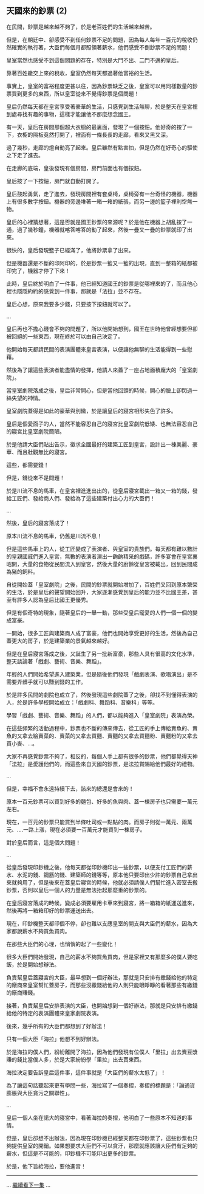 ## 天國來的鈔票 (2)

在民間，鈔票是越來越不夠了，於是老百姓們的生活越來越苦。

但是，在朝廷中、卻感受不到任何鈔票不足的問題，因為每人每年一百元的稅收仍然確實的執行著，大臣們每個月都照領著薪水，他們感受不倒鈔票不足的問題！

皇室當然也感受不到這個問題的存在，特別是大門不出、二門不邁的皇后。

靠著百姓繳交上來的稅收，皇室仍然每天都過著他富裕的生活。

事實上，皇室的富裕程度更甚以往，因為鈔票缺乏之後，皇室可以用同樣數量的鈔票買到更多的東西，所以皇室從來不覺得鈔票是個問題！

皇后仍然每天都在皇宮享受著豪華的生活，只感覺到生活無聊，於是整天在皇宮裡到處尋找有趣的事物，這樣才能讓他不那麼想念國王。

有一天，皇后在房間那個超大衣櫥的最裏面，發現了一個按鈕。他好奇的按了一下，衣櫥的隔板竟然打開了，裡面有一條長長的走廊，看來又黑又深。

過了幾秒，走廊的燈自動亮了起來。皇后雖然有點害怕，但是仍然在好奇心的驅使之下走了進去。

在走廊的底端，皇後發現有個房間，房門前面也有個按鈕。

皇后按了一下按鈕，房門就自動打開了。

皇后鼓起勇氣，走了進去，發現房間裡有套桌椅，桌椅旁有一台奇怪的機器，機器上有很多數字按鈕。機器的旁邊堆著一箱一箱的紙張，而另一邊的籃子裡則空無一物。

皇后的心裡猜想著，這是否就是國王鈔票的來源呢？於是他在機器上胡亂按了一通，過了幾秒鐘，機器就喀答喀答的動了起來，然後一疊又一疊的鈔票就印了出來。

很快的，皇后發現籃子已經滿了，他將鈔票拿了出來。

但是機器還是不斷的印阿印的，於是鈔票一籃又一籃的出現，直到一整箱的紙都被印完了，機器才停了下來！

此時，皇后終於明白了一件事，他已經知道國王的鈔票是從哪裡來的了，而且他心裡也隱隱約約的感覺到一件事，那就是「法拉」並不存在。

皇后心想，原來我要多少錢，只要按下按鈕就可以了。

…

皇后再也不擔心錢會不夠的問題了，所以他開始想到，國王在世時他曾經想要但卻被回絕的一些東西，現在終於可以由自己決定了。

他開始每天都請民間的表演團體來皇宮表演，以便讓他無聊的生活能得到一些慰藉。

然後為了讓這些表演者能盡情的發揮，他請人來蓋了一座占地面積龐大的「皇室劇院」。

當皇室劇院落成之後，皇后非常開心，但是當他回頭的時候，開心的臉上卻閃過一絲失望的神情。

皇室劇院蓋得是如此的豪華與別緻，於是讓皇后的寢宮相形失色了許多。

皇后是個愛面子的人，當然不能容忍自己的寢宮比皇室劇院低矮、也無法容忍自己的寢宮比皇室劇院簡陋。

於是他請大臣們貼出告示，徵求全國最好的建築工匠到皇宮，設計出一棟美麗、豪華、而且壯觀無比的寢宮。

這些，都需要錢！

但是，錢從來不是問題！

於是川流不息的馬車，在皇宮裡進進出出的，從皇后寢宮載出一箱又一箱的錢，發給工匠們、發給商人們、發給為了這些建築付出心力的大臣們！

…

然後，皇后的寢宮落成了！

原本川流不息的馬車，仍舊是川流不息！

但是這些馬車上的人，從工匠變成了表演者、與皇室的貴族們。每天都有難以數計的皇親國戚們進入皇宮，無數的表演者演出一齣齣精采的戲碼，許多宴會在皇宮裏昭開，大量的食物從民間流入到皇宮，然後大量的廚餘從皇宮被載出，回到民間成為豬的飼料。

自從開始蓋「皇室劇院」之後，民間的鈔票就開始增加了，百姓們又回到原本繁榮的生活，於是皇后的聲望開始回升，大家逐漸感覺到皇后的能力並不比國王差，甚至有許多人認為皇后比國王更優秀。

但是有個奇特的現象，隨著皇后的一舉一動，那些受皇后寵愛的人們一個一個的變成富豪。

一開始，很多工匠與建築商人成了富豪，他們也開始享受更好的生活，然後為自己蓋更大的房子，於是建築業的景氣越來越好。

但是在皇后寢宮落成之後，又誕生了另一批新富豪，那些人具有很高的文化水準，整天談論著「戲劇、藝術、音樂、舞蹈」。

年輕的人們開始希望進入建築業，但是隨後他們發現「戲劇表演、歌唱演出」是不需要弄髒手就可以賺到錢的工作。

於是許多民間的劇院也成立了，然後發現這些劇院蓋了之後，卻找不到懂得表演的人，於是許多學校開始成立：「戲劇科、舞蹈科、音樂科」等等。

學習「戲劇、藝術、音樂、舞蹈」的人們，都以能夠進入「皇室劇院」表演為榮。

在這些頻繁的活動過程中，鈔票也不斷的傳來傳去，從工匠的手上傳給賣魚的、賣魚的又拿去給賣菜的、賣菜的又拿去買麵、賣麵的又拿去買麵粉、賣麵粉的又拿去買小麥、…。

大家不再感覺鈔票不夠了，相反的，每個人手上都有很多的鈔票，他們都覺得天神「法拉」是愛護他們的，而這些來自天國的鈔票，是法拉賞賜給他們最好的禮物。

…

但是，幸福不會永遠持續下去，該來的總還是會來的！

原本一百元鈔票可以買到好多的麵包、好多的魚與肉、蓋一棟房子也只需要一萬元左右。

現在，一百元的鈔票只能買到半條吐司或一點點的肉。而房子則從一萬元、兩萬元、….一路上漲，現在必須要一百萬元才能買到一棟房子。

對於皇后而言，這是個大問題！

…

從皇后發現印鈔機之後，他每天都從印鈔機印出一些鈔票，以便支付工匠們的薪水、水泥的錢、鋼筋的錢、建築師的錢等等，原本他只要印出少許的鈔票自己拿出來就夠用了，但是後來在蓋皇后寢宮的時候，他就必須請僕人們幫忙進入密室去搬鈔票，否則以皇后一個人的力量是無法抬起那麼重的鈔票的。

在皇后寢宮落成的時候，變成必須要雇用卡車來到寢宮，將一箱箱的紙運送進來，然後再將一箱箱印好的鈔票運送出去。

現在，印鈔機整天都印個不停，卻也難以支應皇室的開支與大臣們的薪水，因為大家都說薪水不夠買魚買肉。

在那些大臣們的心理，也悄悄的起了一些變化！

很多大臣們開始發現，自己的薪水不夠買魚買肉，但是家裡又有那麼多的僕人要吃飯，於是開始想辦法。

負責幫皇后蓋寢宮的大臣，最早想到一個好辦法，那就是只安排有繳錢給他的特定的廠商來皇室幫忙蓋房子，而那些沒繳錢給他的人則只能眼睜睜的看著那些有繳錢的廠商賺錢。

接著，負責幫皇后安排表演的大臣，也開始想到一個好辦法，那就是只安排有繳錢給他的特定的表演團體來皇家劇院表演。

後來，幾乎所有的大臣們都想到了好辦法！

只有一個大臣「海拉」他想不到好辦法。

於是海拉的僕人們，紛紛離開了海拉，因為他們發現有位僕人「里拉」出去賣豆漿賺的錢比當僕人多，於是大家紛紛學「里拉」出去賣東西。

海拉決定要告訴皇后這件事，這件事就是「大臣們的薪水太低了」！

為了讓這句話聽起來更有學問一些，海拉寫了一個奏摺，奏摺的標題是：「論通貨膨脹與大臣貪污之關聯性」。

…

皇后一個人坐在諾大的寢宮中，看著海拉的奏摺，他明白了一些原本不知道的事情。

但是，皇后卻想不出辦法，因為現在印鈔機已經整天都在印鈔票了，這些鈔票也只夠提供皇室的開銷。如果想要求大臣們不可以貪汙，那麼就應該讓大臣們有足夠的薪水，但這是不可能的，印鈔機不可能印出更多的鈔票。

於是，他下旨給海拉，要他進宮！

-----

… [繼續看下一集](HeavenMoney3.md) …
